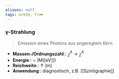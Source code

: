```yaml
---
aliases: null
tags: m/m19, f/🕶️
---
```

### γ-Strahlung
> Emission eines Photons aus angeregtem Kern
- **Massen-/Ordnungszahl**:: $^{A}_{Z}$ → $^{A}_{Z}$
- **Energie**:: ~ (M[[eV]])
- **Reichweite**:: ↑ (m)
- **Anwendung**:: diagnostisch, z.B. [[Szintigraphie]]